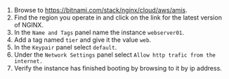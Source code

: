 1. Browse to https://bitnami.com/stack/nginx/cloud/aws/amis.
2. Find the region you operate in and click on the link for the latest version of NGINX.
3. In the `Name and Tags` panel name the instance `webserver01`.
4. Add a tag named `tier` and give it the value `web`.
5. In the `Keypair` panel select `default`.
6. Under the `Network Settings` panel select `Allow http trafic from the internet.`
7. Verify the instance has finished booting by browsing to it by ip address.
